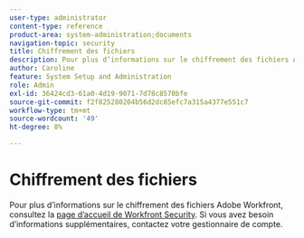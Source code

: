 ```yaml
---
user-type: administrator
content-type: reference
product-area: system-administration;documents
navigation-topic: security
title: Chiffrement des fichiers
description: Pour plus d’informations sur le chiffrement des fichiers Adobe Workfront, consultez la page d’accueil de la sécurité Workfront. Si vous avez besoin d’informations supplémentaires, contactez votre gestionnaire de compte.
author: Caroline
feature: System Setup and Administration
role: Admin
exl-id: 36424cd3-61a0-4d19-9071-7d78c8570bfe
source-git-commit: f2f825280204b56d2dc85efc7a315a4377e551c7
workflow-type: tm+mt
source-wordcount: '49'
ht-degree: 8%

---
```


# Chiffrement des fichiers

Pour plus d’informations sur le chiffrement des fichiers Adobe Workfront, consultez la [page d’accueil de Workfront Security](https://www.workfront.com/workfront-security). Si vous avez besoin d’informations supplémentaires, contactez votre gestionnaire de compte.
